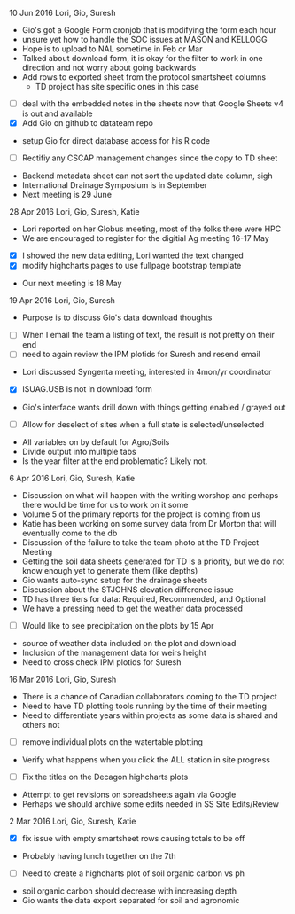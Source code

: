  10 Jun 2016
  Lori, Gio, Suresh
  - Gio's got a Google Form cronjob that is modifying the form each hour
  - unsure yet how to handle the SOC issues at MASON and KELLOGG
  - Hope is to upload to NAL sometime in Feb or Mar
  - Talked about download form, it is okay for the filter to work in one
    direction and not worry about going backwards
  - Add rows to exported sheet from the protocol smartsheet columns
    - TD project has site specific ones in this case
  - [ ] deal with the embedded notes in the sheets now that Google Sheets v4
    is out and available
  - [x] Add Gio on github to datateam repo
  - setup Gio for direct database access for his R code
  - [ ] Rectifiy any CSCAP management changes since the copy to TD sheet
  - Backend metadata sheet can not sort the updated date column, sigh
  - International Drainage Symposium is in September
  - Next meeting is 29 June

 28 Apr 2016
  Lori, Gio, Suresh, Katie
  - Lori reported on her Globus meeting, most of the folks there were HPC
  - We are encouraged to register for the digitial Ag meeting 16-17 May
  - [x] I showed the new data editing, Lori wanted the text changed
  - [x] modify highcharts pages to use fullpage bootstrap template
  - Our next meeting is 18 May
 
 19 Apr 2016
  Lori, Gio, Suresh
  - Purpose is to discuss Gio's data download thoughts
  - [ ] When I email the team a listing of text, the result is not pretty on 
    their end
  - [ ] need to again review the IPM plotids for Suresh and resend email
  - Lori discussed Syngenta meeting, interested in 4mon/yr coordinator
  - [x] ISUAG.USB is not in download form
  - Gio's interface wants drill down with things getting enabled / grayed out
  - [ ] Allow for deselect of sites when a full state is selected/unselected
  - All variables on by default for Agro/Soils
  - Divide output into multiple tabs
  - Is the year filter at the end problematic?  Likely not.

  6 Apr 2016
  Lori, Gio, Suresh, Katie
  - Discussion on what will happen with the writing worshop and perhaps there
    would be time for us to work on it some
  - Volume 5 of the primary reports for the project is coming from us
  - Katie has been working on some survey data from Dr Morton that will 
    eventually come to the db
  - Discussion of the failure to take the team photo at the TD Project Meeting
  - Getting the soil data sheets generated for TD is a priority, but we do
    not know enough yet to generate them (like depths)
  - Gio wants auto-sync setup for the drainage sheets
  - Discussion about the STJOHNS elevation difference issue
  - TD has three tiers for data: Required, Recommended, and Optional
  - We have a pressing need to get the weather data processed
  - [ ] Would like to see precipitation on the plots by 15 Apr
  - source of weather data included on the plot and download
  - Inclusion of the management data for weirs height
  - Need to cross check IPM plotids for Suresh

 16 Mar 2016
  Lori, Gio, Suresh
  - There is a chance of Canadian collaborators coming to the TD project
  - Need to have TD plotting tools running by the time of their meeting
  - Need to differentiate years within projects as some data is shared
    and others not
  - [ ] remove individual plots on the watertable plotting
  - Verify what happens when you click the ALL station in site progress
  - [ ] Fix the titles on the Decagon highcharts plots
  - Attempt to get revisions on spreadsheets again via Google
  - Perhaps we should archive some edits needed in SS Site Edits/Review

  2 Mar 2016
  Lori, Gio, Suresh, Katie
  - [x] fix issue with empty smartsheet rows causing totals to be off
  - Probably having lunch together on the 7th
  - [ ] Need to create a highcharts plot of soil organic carbon vs ph
  - soil organic carbon should decrease with increasing depth
  - Gio wants the data export separated for soil and agronomic